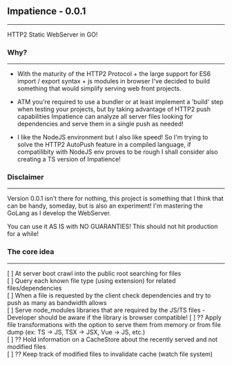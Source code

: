 ## Impatience - 0.0.1
----------------------

HTTP2 Static WebServer in GO!

### Why?
---------
* With the maturity of the HTTP2 Protocol + the large support for ES6
import / export syntax + js modules in browser I've decided to build
something that would simplify serving web front projects.

* ATM you're required to use a bundler or at least implement a 'build'
step when testing your projects, but by taking advantage of HTTP2 push 
capabilities Impatience can analyze all server files looking for 
dependencies and serve them in a single push as needed!

* I like the NodeJS environment but I also like speed! So I'm trying to
solve the HTTP2 AutoPush feature in a compiled language, if compatilibity
with NodeJS env proves to be rough I shall consider also creating a TS
version of Impatience!

### Disclaimer
--------------
Version 0.0.1 isn't there for nothing, this project is something that I
think that can be handy, someday, but is also an experiment! I'm mastering
the GoLang as I develop the WebServer.

You can use it AS IS with NO GUARANTIES! This should not hit production for
a while!

### The core idea
-----------------
[ ] At server boot crawl into the public root searching for files  
[ ] Query each known file type (using extension) for related files/dependencies  
[ ] When a file is requested by the client check dependencies and try to push 
as many as bandwidth allows  
[ ] Serve node_modules libraries that are required by the JS/TS files - Developer should be aware if the library is browser compatible! 
[ ] ?? Apply file transformations with the option to serve them from memory or
from file dump  (ex: TS -> JS, TSX -> JSX, Vue -> JS, etc.)  
[ ] ?? Hold information on a CacheStore about the recently served and not modified files  
[ ] ?? Keep track of modified files to invalidate cache (watch file system)  
